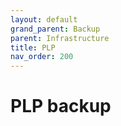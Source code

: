 ```yaml
---
layout: default
grand_parent: Backup
parent: Infrastructure
title: PLP
nav_order: 200
---
```


# PLP backup
